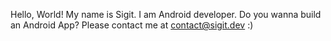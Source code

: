 Hello, World!
My name is Sigit. I am Android developer. 
Do you wanna build an Android App? Please contact me at contact@sigit.dev :)
